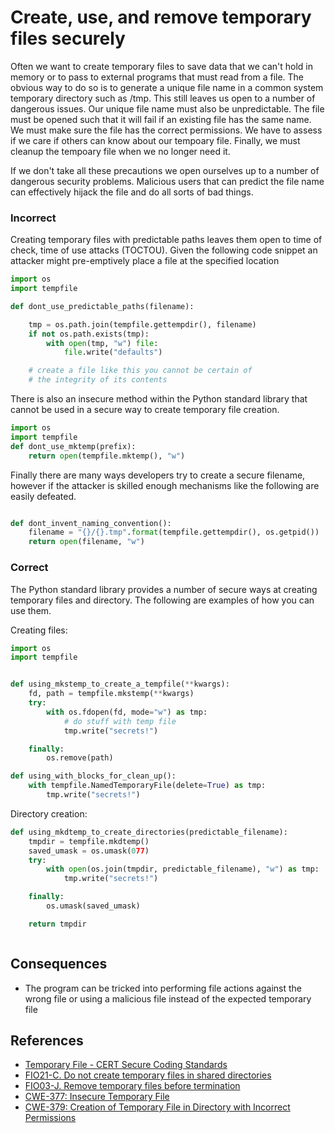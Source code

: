 Create, use, and remove temporary files securely
=====================

Often we want to create temporary files to save data that we can't hold
in memory or to pass to external programs that must read from a file.
The obvious way to do so is to generate a unique file name in a common
system temporary directory such as /tmp. This still leaves us open to a
number of dangerous issues. Our unique file name must also be unpredictable.
The file must be opened such that it will fail if an existing file has
the same name. We must make sure the file has the correct permissions.
We have to assess if we care if others can know about our tempoary
file. Finally, we must cleanup the tempoary file when we no longer
need it.

If we don't take all these precautions we open ourselves up to a number
of dangerous security problems. Malicious users that can predict the
file name can effectively hijack the file and do all sorts of bad things.



### Incorrect

Creating temporary files with predictable paths leaves them open to time of check, time of use attacks (TOCTOU). Given the following code snippet an attacker might pre-emptively place a file at the specified location  

```python
import os
import tempfile

def dont_use_predictable_paths(filename):

    tmp = os.path.join(tempfile.gettempdir(), filename)
    if not os.path.exists(tmp):
        with open(tmp, "w") file:
            file.write("defaults")

    # create a file like this you cannot be certain of
    # the integrity of its contents

```


There is also an insecure method within the Python standard library that cannot be used in a secure way to create temporary file creation.


```python
import os
import tempfile
def dont_use_mktemp(prefix):
    return open(tempfile.mktemp(), "w")
```

Finally there are many ways developers try to create a secure filename, however if the attacker is skilled enough mechanisms like the following are easily defeated.

```python

def dont_invent_naming_convention():
    filename = "{}/{}.tmp".format(tempfile.gettempdir(), os.getpid())
    return open(filename, "w")

```

### Correct

The Python standard library provides a number of secure ways at creating temporary files and directory. The following are examples of how you can use them.

Creating files:

```python
import os
import tempfile


def using_mkstemp_to_create_a_tempfile(**kwargs):
    fd, path = tempfile.mkstemp(**kwargs)
    try:
        with os.fdopen(fd, mode="w") as tmp:
            # do stuff with temp file
            tmp.write("secrets!")

    finally:
        os.remove(path)

def using_with_blocks_for_clean_up():
    with tempfile.NamedTemporaryFile(delete=True) as tmp:
        tmp.write("secrets!")


```

Directory creation:

```python
def using_mkdtemp_to_create_directories(predictable_filename):
    tmpdir = tempfile.mkdtemp()
    saved_umask = os.umask(077)
    try:
        with open(os.join(tmpdir, predictable_filename), "w") as tmp:
            tmp.write("secrets!")

    finally:
        os.umask(saved_umask)

    return tmpdir



```

## Consequences

* The program can be tricked into performing file actions against the
wrong file or using a malicious file instead of the expected temporary
file

## References
* [Temporary File - CERT Secure Coding Standards](https://www.securecoding.cert.org/confluence/download/attachments/3524/07.5+Temporary+Files+v2.pdf)
* [FIO21-C. Do not create temporary files in shared directories](https://www.securecoding.cert.org/confluence/display/seccode/FIO21-C.+Do+not+create+temporary+files+in+shared+directories)
* [FIO03-J. Remove temporary files before termination](https://www.securecoding.cert.org/confluence/display/java/FIO03-J.+Remove+temporary+files+before+termination)
* [CWE-377: Insecure Temporary File](http://cwe.mitre.org/data/definitions/377.html)
* [CWE-379: Creation of Temporary File in Directory with Incorrect Permissions](http://cwe.mitre.org/data/definitions/379.html)

